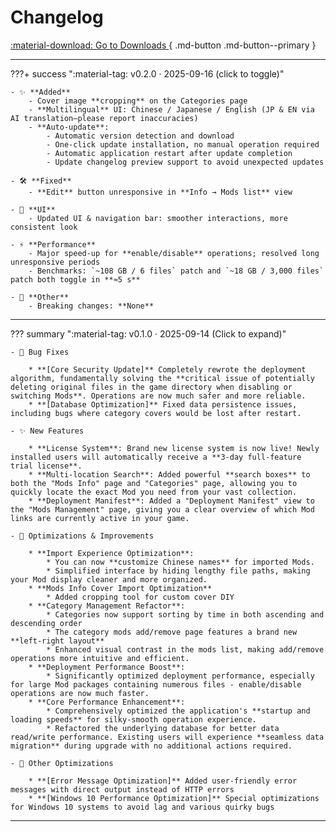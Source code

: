 # Changelog

[ :material-download: Go to Downloads ](../downloads/){ .md-button .md-button--primary }
<!-- [ :material-shield-check: Verification & Integrity ](downloads/#verification-integrity){ .md-button } -->


---

???+ success ":material-tag: v0.2.0 · 2025-09-16 (click to toggle)"

    - ✨ **Added**
        - Cover image **cropping** on the Categories page
        - **Multilingual** UI: Chinese / Japanese / English (JP & EN via AI translation—please report inaccuracies)
        - **Auto-update**:
            - Automatic version detection and download
            - One-click update installation, no manual operation required
            - Automatic application restart after update completion
            - Update changelog preview support to avoid unexpected updates

    - 🛠️ **Fixed**
        - **Edit** button unresponsive in **Info → Mods list** view

    - 🎨 **UI**
        - Updated UI & navigation bar: smoother interactions, more consistent look

    - ⚡ **Performance**
        - Major speed-up for **enable/disable** operations; resolved long unresponsive periods
        - Benchmarks: `~108 GB / 6 files` patch and `~18 GB / 3,000 files` patch both toggle in **≈5 s**

    - 🔧 **Other**
        - Breaking changes: **None**

---

??? summary ":material-tag: v0.1.0 · 2025-09-14 (Click to expand)"
    
    - 🐛 Bug Fixes

        * **[Core Security Update]** Completely rewrote the deployment algorithm, fundamentally solving the **critical issue of potentially deleting original files in the game directory when disabling or switching Mods**. Operations are now much safer and more reliable.
        * **[Database Optimization]** Fixed data persistence issues, including bugs where category covers would be lost after restart.

    - ✨ New Features

        * **License System**: Brand new license system is now live! Newly installed users will automatically receive a **3-day full-feature trial license**.
        * **Multi-location Search**: Added powerful **search boxes** to both the "Mods Info" page and "Categories" page, allowing you to quickly locate the exact Mod you need from your vast collection.
        * **Deployment Manifest**: Added a "Deployment Manifest" view to the "Mods Management" page, giving you a clear overview of which Mod links are currently active in your game.

    - 🚀 Optimizations & Improvements

        * **Import Experience Optimization**:
            * You can now **customize Chinese names** for imported Mods.
            * Simplified interface by hiding lengthy file paths, making your Mod display cleaner and more organized.
        * **Mods Info Cover Import Optimization**
            * Added cropping tool for custom cover DIY
        * **Category Management Refactor**:
            * Categories now support sorting by time in both ascending and descending order
            * The category mods add/remove page features a brand new **left-right layout**
            * Enhanced visual contrast in the mods list, making add/remove operations more intuitive and efficient.
        * **Deployment Performance Boost**:
            * Significantly optimized deployment performance, especially for large Mod packages containing numerous files - enable/disable operations are now much faster.
        * **Core Performance Enhancement**:
            * Comprehensively optimized the application's **startup and loading speeds** for silky-smooth operation experience.
            * Refactored the underlying database for better data read/write performance. Existing users will experience **seamless data migration** during upgrade with no additional actions required.

    - 🐛 Other Optimizations

        * **[Error Message Optimization]** Added user-friendly error messages with direct output instead of HTTP errors
        * **[Windows 10 Performance Optimization]** Special optimizations for Windows 10 systems to avoid lag and various quirky bugs

---

<!-- ## Version Description Standards

- **New Features**: New functionality or visible capabilities (`feat:`)  
- **Fixes**: Bug fixes (`fix:`)  
- **Performance**: Performance or resource usage improvements (`perf:`)  
- **Breaking Changes**: Requires manual migration or is not backward compatible (`BREAKING CHANGE:`) -->